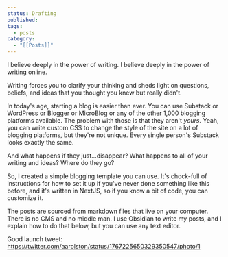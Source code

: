 ```yaml
---
status: Drafting
published: 
tags:
  - posts
category:
  - "[[Posts]]"
---
```

I believe deeply in the power of writing. I believe deeply in the power of writing online.

Writing forces you to clarify your thinking and sheds light on questions, beliefs, and ideas that you thought you knew but really didn't.

In today's age, starting a blog is easier than ever. You can use Substack or WordPress or Blogger or MicroBlog or any of the other 1,000 blogging platforms available. The problem with those is that they aren't *yours.* Yeah, you can write custom CSS to change the style of the site on a lot of blogging platforms, but they're not unique. Every single person's Substack looks exactly the same.

And what happens if they just...disappear? What happens to all of your writing and ideas? Where do they go?

So, I created a simple blogging template you can use. It's chock-full of instructions for how to set it up if you've never done something like this before, and it's written in NextJS, so if you know a bit of code, you can customize it.

The posts are sourced from markdown files that live on your computer. There is no CMS and no middle man. I use Obsidian to write my posts, and I explain how to do that below, but you can use any text editor.


Good launch tweet: https://twitter.com/aarolston/status/1767225650329350547/photo/1

